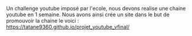 Un challenge youtube imposé par l'ecole, nous devons realise une chaine youtube en 1 semaine. Nous avons ainsi crée un site dans le but de promouvoir la chaine le voici : https://tatane9360.github.io/projet_youtube_vfinal/
